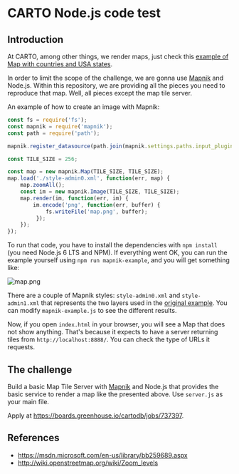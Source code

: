# CARTO Node.js code test

## Introduction

At CARTO, among other things, we render maps, just check this [example of Map with countries and USA states](https://team.carto.com/u/rochoa/builder/f819f6b9-fadd-47cf-b0a3-ced1e31999c5/embed).

In order to limit the scope of the challenge, we are gonna use [Mapnik](http://mapnik.org/) and Node.js. Within this repository, we are providing all the pieces you need to reproduce that map. Well, all pieces except the map tile server.

An example of how to create an image with Mapnik:

```js
const fs = require('fs');
const mapnik = require('mapnik');
const path = require('path');

mapnik.register_datasource(path.join(mapnik.settings.paths.input_plugins, 'shape.input'));

const TILE_SIZE = 256;

const map = new mapnik.Map(TILE_SIZE, TILE_SIZE);
map.load('./style-admin0.xml', function(err, map) {
    map.zoomAll();
    const im = new mapnik.Image(TILE_SIZE, TILE_SIZE);
    map.render(im, function(err, im) {
        im.encode('png', function(err, buffer) {
            fs.writeFile('map.png', buffer);
         });
    });
});
```

To run that code, you have to install the dependencies with `npm install` (you need Node.js 6 LTS and NPM). If everything went OK, you can run the example yourself using `npm run mapnik-example`, and you will get something like:

![map.png](https://gist.githubusercontent.com/rochoa/9a7a3f4c91e8ea20458f87b8861d0ba2/raw/860b177d3287f527535090f38014cea3e000f3e2/map.png)

There are a couple of Mapnik styles: `style-admin0.xml` and `style-admin1.xml` that represents the two layers used in the [original example](https://team.carto.com/u/rochoa/builder/f819f6b9-fadd-47cf-b0a3-ced1e31999c5/embed). You can modify `mapnik-example.js` to see the different results.

Now, if you open `index.html` in your browser, you will see a Map that does not show anything. That's because it expects to have a server returning tiles from `http://localhost:8888/`. You can check the type of URLs it requests.


## The challenge

Build a basic Map Tile Server with [Mapnik](http://mapnik.org/) and Node.js that provides the basic service to render a map like the presented above. Use `server.js` as your main file.

Apply at https://boards.greenhouse.io/cartodb/jobs/737397.


## References
 - https://msdn.microsoft.com/en-us/library/bb259689.aspx
 - http://wiki.openstreetmap.org/wiki/Zoom_levels
